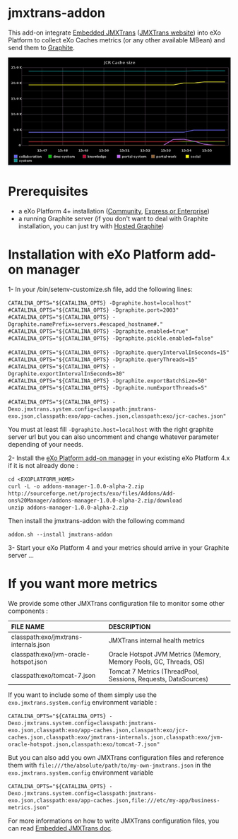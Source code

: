 jmxtrans-addon
==============

This add-on integrate [Embedded JMXTrans](https://github.com/jmxtrans/embedded-jmxtrans) ([JMXTrans website](http://www.jmxtrans.org/)) into eXo Platform to collect eXo Caches metrics (or any other available MBean) and send them to [Graphite](https://github.com/graphite-project/graphite-web).

![graph sample](doc/jcr-cache-size.jpg)

# Prerequisites

* a eXo Platform 4+ installation ([Community](http://community.exoplatform.com/portal/intranet/downloads), [Express or Enterprise](http://www.exoplatform.com/company/en/products/editions))
* a running Graphite server (if you don't want to deal with Graphite installation, you can just try with [Hosted Graphite](http://www.hostedgraphite.com/))

# Installation with eXo Platform add-on manager

1- In your <EXOPLATFORM>/bin/setenv-customize.sh file, add the following lines:

    CATALINA_OPTS="${CATALINA_OPTS} -Dgraphite.host=localhost"
    #CATALINA_OPTS="${CATALINA_OPTS} -Dgraphite.port=2003"
    #CATALINA_OPTS="${CATALINA_OPTS} -Dgraphite.namePrefix=servers.#escaped_hostname#."
    #CATALINA_OPTS="${CATALINA_OPTS} -Dgraphite.enabled=true"
    #CATALINA_OPTS="${CATALINA_OPTS} -Dgraphite.pickle.enabled=false"

    #CATALINA_OPTS="${CATALINA_OPTS} -Dgraphite.queryIntervalInSeconds=15"
    #CATALINA_OPTS="${CATALINA_OPTS} -Dgraphite.queryThreads=15"
    #CATALINA_OPTS="${CATALINA_OPTS} -Dgraphite.exportIntervalInSeconds=30"
    #CATALINA_OPTS="${CATALINA_OPTS} -Dgraphite.exportBatchSize=50"
    #CATALINA_OPTS="${CATALINA_OPTS} -Dgraphite.numExportThreads=5"

    #CATALINA_OPTS="${CATALINA_OPTS} -Dexo.jmxtrans.system.config=classpath:jmxtrans-exo.json,classpath:exo/app-caches.json,classpath:exo/jcr-caches.json"

You must at least fill `-Dgraphite.host=localhost` with the right graphite server url but you can also uncomment and change whatever parameter depending of your needs.

2- Install the [eXo Platform add-on manager](http://blog.exoplatform.com/en/2013/12/20/boost-platform-new-add-ons-manager) in your existing eXo Platform 4.x if it is not already done :

    cd <EXOPLATFORM_HOME>
    curl -L -o addons-manager-1.0.0-alpha-2.zip http://sourceforge.net/projects/exo/files/Addons/Add-ons%20Manager/addons-manager-1.0.0-alpha-2.zip/download
    unzip addons-manager-1.0.0-alpha-2.zip

Then install the jmxtrans-addon with the following command

    addon.sh --install jmxtrans-addon

3- Start your eXo Platform 4 and your metrics should arrive in your Graphite server ...


# If you want more metrics

We provide some other JMXTrans configuration file to monitor some other components :

| FILE NAME | DESCRIPTION |
| :------------- | :------------- |
| classpath:exo/jmxtrans-internals.json | JMXTrans internal health metrics |
| classpath:exo/jvm-oracle-hotspot.json | Oracle Hotspot JVM Metrics (Memory, Memory Pools, GC, Threads, OS) |
| classpath:exo/tomcat-7.json | Tomcat 7 Metrics (ThreadPool, Sessions, Requests, DataSources)|

If you want to include some of them simply use the `exo.jmxtrans.system.config` environment variable :

	CATALINA_OPTS="${CATALINA_OPTS} -Dexo.jmxtrans.system.config=classpath:jmxtrans-exo.json,classpath:exo/app-caches.json,classpath:exo/jcr-caches.json,classpath:exo/jmxtrans-internals.json,classpath:exo/jvm-oracle-hotspot.json,classpath:exo/tomcat-7.json"

But you can also add you own JMXTrans configuration files and reference them with `file:///the/absolute/path/to/my-own-jmxtrans.json` in the `exo.jmxtrans.system.config` environment variable

	CATALINA_OPTS="${CATALINA_OPTS} -Dexo.jmxtrans.system.config=classpath:jmxtrans-exo.json,classpath:exo/app-caches.json,file:///etc/my-app/business-metrics.json"

For more informations on how to write JMXTrans configuration files, you can read [Embedded JMXTrans doc](https://github.com/jmxtrans/embedded-jmxtrans/wiki/Configuration).